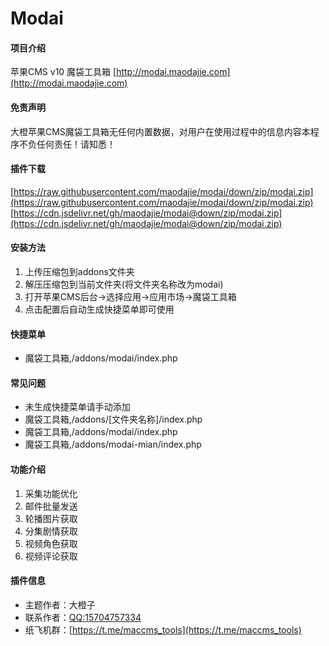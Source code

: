 # Modai

#### 项目介绍
苹果CMS v10 魔袋工具箱 [http://modai.maodajie.com](http://modai.maodajie.com)

#### 免责声明
大橙苹果CMS魔袋工具箱无任何内置数据，对用户在使用过程中的信息内容本程序不负任何责任！请知悉！

#### 插件下载
[https://raw.githubusercontent.com/maodajie/modai/down/zip/modai.zip](https://raw.githubusercontent.com/maodajie/modai/down/zip/modai.zip)
[https://cdn.jsdelivr.net/gh/maodajie/modai@down/zip/modai.zip](https://cdn.jsdelivr.net/gh/maodajie/modai@down/zip/modai.zip)

#### 安装方法
1. 上传压缩包到addons文件夹
2. 解压压缩包到当前文件夹(将文件夹名称改为modai)
3. 打开苹果CMS后台->选择应用->应用市场->魔袋工具箱
4. 点击配置后自动生成快捷菜单即可使用

#### 快捷菜单
 - 魔袋工具箱,/addons/modai/index.php

#### 常见问题
 - 未生成快捷菜单请手动添加
 - 魔袋工具箱,/addons/[文件夹名称]/index.php
 - 魔袋工具箱,/addons/modai/index.php
 - 魔袋工具箱,/addons/modai-mian/index.php

#### 功能介绍
1. 采集功能优化
2. 邮件批量发送
3. 轮播图片获取
4. 分集剧情获取
5. 视频角色获取
6. 视频评论获取

#### 插件信息
- 主题作者：大橙子
- 联系作者：[QQ:15704757334](http://wpa.qq.com/msgrd?v=3&uin=1570457334&site=qq&menu=yes)
- 纸飞机群：[https://t.me/maccms_tools](https://t.me/maccms_tools)
